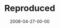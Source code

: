 ---
layout: message
category: message
series: "I AM..."
title: "Reproduced"
date: 2008-04-27-00-00
message_id: 495
video-description: "In this talk we hear about Crossroads' plans for multi-site locations and about the importance of reproducing and building into others."
video-title: "I AM... Reproduced"
video: "http://s3.amazonaws.com/crossroadsvideomessages/IAM-Reproduced.mp4"
video-poster: "https://www.crossroads.net/uploadedfiles/iam-reproduced-still.jpg"
audio-description: " In this talk we hear about Crossroads' plans for multi-site locations and about the importance of reproducing and building into others.

"
audio: "http://s3.amazonaws.com/crossroadsaudiomessages/I_AM_4_Reproduced_04-27-08_Tome_webaudio.mp3"
audio-title: "I AM... Reproduced"
audio-duration: "35:40"
---